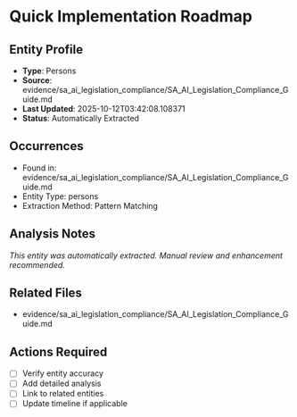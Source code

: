 # Quick Implementation Roadmap

## Entity Profile
- **Type**: Persons
- **Source**: evidence/sa_ai_legislation_compliance/SA_AI_Legislation_Compliance_Guide.md
- **Last Updated**: 2025-10-12T03:42:08.108371
- **Status**: Automatically Extracted

## Occurrences
- Found in: evidence/sa_ai_legislation_compliance/SA_AI_Legislation_Compliance_Guide.md
- Entity Type: persons
- Extraction Method: Pattern Matching

## Analysis Notes
*This entity was automatically extracted. Manual review and enhancement recommended.*

## Related Files
- evidence/sa_ai_legislation_compliance/SA_AI_Legislation_Compliance_Guide.md

## Actions Required
- [ ] Verify entity accuracy
- [ ] Add detailed analysis
- [ ] Link to related entities
- [ ] Update timeline if applicable
